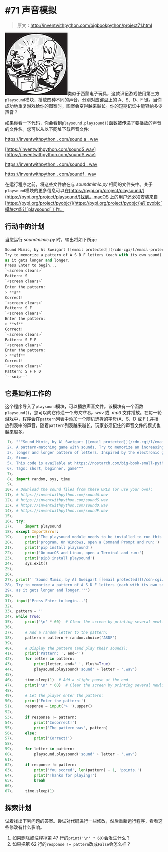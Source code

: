 # #71 声音模拟

> 原文：<http://inventwithpython.com/bigbookpython/project71.html>

![](img/9d995d63aaead72cad01120081eb8f75.png)类似于西蒙电子玩具，这款识记游戏使用第三方`playsound`模块，播放四种不同的声音，分别对应键盘上的 A、S、D、F 键。当你成功地重复游戏给你的图案时，图案会变得越来越长。你的短期记忆中能容纳多少声音？

如果你看一下代码，你会看到`playsound.playsound()`函数被传递了要播放的声音的文件名。您可以从以下网址下载声音文件:

[https://inventwithpython . com/sound a . wav](https://inventwithpython.com/soundA.wav)

[https://inventwithpython.com/soundS.wav](https://inventwithpython.com/soundS.wav)

[https://inventwithpython . com/soundd . wav](https://inventwithpython.com/soundD.wav)

[https://inventwithpython . com/soundf . wav](https://inventwithpython.com/soundF.wav)

在运行程序之前，将这些文件放在与 *soundmimic.py* 相同的文件夹中。关于`playsound`模块的更多信息可以在[https://pypi.org/project/playsound/](https://pypi.org/project/playsound/)找到。macOS 上的用户还必须安装来自[https://pypi.org/project/pyobjc/](https://pypi.org/project/pyobjc/)的`pyobjc`模块才能让`playsound`工作。

## 行动中的计划

当您运行 *soundmimic.py* 时，输出将如下所示:

```py
Sound Mimic, by Al Sweigart [[email protected]](/cdn-cgi/l/email-protection)
Try to memorize a pattern of A S D F letters (each with its own sound)
as it gets longer and longer.
Press Enter to begin...
`<screen clears>`
Pattern: S
`<screen clears>`
Enter the pattern:
> **s**
Correct!
`<screen clears>`
Pattern: S F
`<screen clears>`
Enter the pattern:
> **sf**
Correct!
`<screen clears>`
Pattern: S F F
`<screen clears>`
Enter the pattern:
> **sff**
Correct!
`<screen clears>`
Pattern: S F F D
`--snip--`
```

## 它是如何工作的

这个程序导入了`playsound`模块，可以播放声音文件。该模块有一个函数`playsound()`，您可以向它传递一个*的文件名。wav* 或 *.mp3* 文件播放。在每一轮游戏中，程序会在`pattern`列表中添加一个随机选择的字母(A、S、D 或 F ),并播放列表中的声音。随着`pattern`列表越来越长，玩家必须记住的声音文件的模式也越来越多。

```py
 1\. """Sound Mimic, by Al Sweigart [[email protected]](/cdn-cgi/l/email-protection)
 2\. A pattern-matching game with sounds. Try to memorize an increasingly
 3\. longer and longer pattern of letters. Inspired by the electronic game,
 4\. Simon.
 5\. This code is available at https://nostarch.com/big-book-small-python-programming
 6\. Tags: short, beginner, game"""
 7\. 
 8\. import random, sys, time
 9\. 
10\. # Download the sound files from these URLs (or use your own):
11\. # https://inventwithpython.com/soundA.wav
12\. # https://inventwithpython.com/soundS.wav
13\. # https://inventwithpython.com/soundD.wav
14\. # https://inventwithpython.com/soundF.wav
15\. 
16\. try:
17\.     import playsound
18\. except ImportError:
19\.     print('The playsound module needs to be installed to run this')
20\.     print('program. On Windows, open a Command Prompt and run:')
21\.     print('pip install playsound')
22\.     print('On macOS and Linux, open a Terminal and run:')
23\.     print('pip3 install playsound')
24\.     sys.exit()
25\. 
26\. 
27\. print('''Sound Mimic, by Al Sweigart [[email protected]](/cdn-cgi/l/email-protection)
28\. Try to memorize a pattern of A S D F letters (each with its own sound)
29\. as it gets longer and longer.''')
30\. 
31\. input('Press Enter to begin...')
32\. 
33\. pattern = ''
34\. while True:
35\.     print('\n' * 60)  # Clear the screen by printing several newlines.
36\. 
37\.     # Add a random letter to the pattern:
38\.     pattern = pattern + random.choice('ASDF')
39\. 
40\.     # Display the pattern (and play their sounds):
41\.     print('Pattern: ', end='')
42\.     for letter in pattern:
43\.         print(letter, end=' ', flush=True)
44\.         playsound.playsound('sound' + letter + '.wav')
45\. 
46\.     time.sleep(1)  # Add a slight pause at the end.
47\.     print('\n' * 60)  # Clear the screen by printing several newlines.
48\. 
49\.     # Let the player enter the pattern:
50\.     print('Enter the pattern:')
51\.     response = input('> ').upper()
52\. 
53\.     if response != pattern:
54\.         print('Incorrect!')
55\.         print('The pattern was', pattern)
56\.     else:
57\.         print('Correct!')
58\. 
59\.     for letter in pattern:
60\.         playsound.playsound('sound' + letter + '.wav')
61\. 
62\.     if response != pattern:
63\.         print('You scored', len(pattern) - 1, 'points.')
64\.         print('Thanks for playing!')
65\.         break
66\. 
67\.     time.sleep(1) 
```

## 探索计划

试着找出下列问题的答案。尝试对代码进行一些修改，然后重新运行程序，看看这些修改有什么影响。

1.  如果删除或注释掉第 47 行的`print('\n' * 60)`会发生什么？
2.  如果把第 62 行的`response != pattern`改成`False`会怎么样？